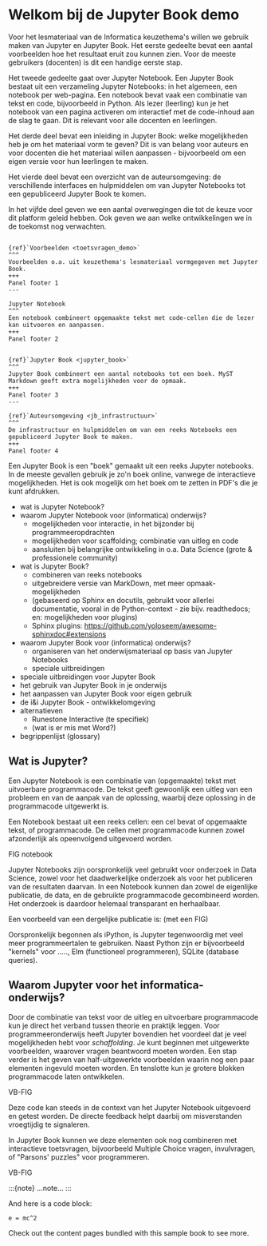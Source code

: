 # Welkom bij de Jupyter Book demo



Voor het lesmateriaal van de Informatica keuzethema's willen we gebruik maken van Jupyter en Jupyter Book.
Het eerste gedeelte bevat een aantal  voorbeelden hoe het resultaat eruit zou kunnen zien.
Voor de meeste gebruikers (docenten) is dit een handige eerste stap.

Het tweede gedeelte gaat over Jupyter Notebook. Een Jupyter Book bestaat uit een verzameling Jupyter Notebooks: in het algemeen, een notebook per web-pagina. Een notebook bevat vaak een combinatie van tekst en code, bijvoorbeeld in Python. Als lezer (leerling) kun je het notebook van een pagina activeren om interactief met de code-inhoud aan de slag te gaan. Dit is relevant voor alle docenten en leerlingen.

Het derde deel bevat een inleiding in Jupyter Book: welke mogelijkheden heb je om het materiaal vorm te geven? Dit is van belang voor auteurs en voor docenten die het materiaal willen aanpassen - bijvoorbeeld om een eigen versie voor hun leerlingen te maken.

Het vierde deel bevat een overzicht van de auteursomgeving: de verschillende interfaces en hulpmiddelen om van Jupyter Notebooks tot een gepubliceerd Jupyter Book te komen.

In het vijfde deel geven we een aantal overwegingen die tot de keuze voor dit platform geleid hebben. Ook geven we aan welke ontwikkelingen we in de toekomst nog verwachten.

````{panels}

{ref}`Voorbeelden <toetsvragen_demo>`
^^^
Voorbeelden o.a. uit keuzethema's lesmateriaal vormgegeven met Jupyter Book.
+++
Panel footer 1
---

Jupyter Notebook
^^^
Een notebook combineert opgemaakte tekst met code-cellen die de lezer kan uitvoeren en aanpassen.
+++
Panel footer 2
````

````{panels}

{ref}`Jupyter Book <jupyter_book>`
^^^
Jupyter Book combineert een aantal notebooks tot een boek. MyST Markdown geeft extra mogelijkheden voor de opmaak.
+++
Panel footer 3
---

{ref}`Auteursomgeving <jb_infrastructuur>`
^^^
De infrastructuur en hulpmiddelen om van een reeks Notebooks een gepubliceerd Jupyter Book te maken.
+++
Panel footer 4
````

Een Jupyter Book is een "boek" gemaakt uit een reeks Jupyter notebooks.
In de meeste gevallen gebruik je zo'n boek online, vanwege de interactieve mogelijkheden.
Het is ook mogelijk om het boek om te zetten in PDF's die je kunt afdrukken.

* wat is Jupyter Notebook?
* waarom Jupyter Notebook voor (informatica) onderwijs?
    * mogelijkheden voor interactie, in het bijzonder bij programmeeropdrachten
    * mogelijkheden voor scaffolding; combinatie van uitleg en code
    * aansluiten bij belangrijke ontwikkeling in o.a. Data Science (grote & professionele community)
* wat is Jupyter Book?
    * combineren van reeks notebooks
    * uitgebreidere versie van MarkDown, met meer opmaak-mogelijkheden
    * (gebaseerd op Sphinx en docutils, gebruikt voor allerlei documentatie, vooral in de Python-context - zie bijv. readthedocs; en: mogelijkheden voor plugins)
    * Sphinx plugins: https://github.com/yoloseem/awesome-sphinxdoc#extensions
* waarom Jupyter Book voor (informatica) onderwijs?
    * organiseren van het onderwijsmateriaal op basis van Jupyter Notebooks
    * speciale uitbreidingen
* speciale uitbreidingen voor Jupyter Book
* het gebruik van Jupyter Book in je onderwijs
* het aanpassen van Jupyter Book voor eigen gebruik
* de i&i Jupyter Book - ontwikkelomgeving
* alternatieven
    * Runestone Interactive (te specifiek)
    * (wat is er mis met Word?)
* begrippenlijst (glossary)
    
## Wat is Jupyter?

Een Jupyter Notebook is een combinatie van (opgemaakte) tekst met uitvoerbare programmacode.
De tekst geeft gewoonlijk een uitleg van een probleem en van de aanpak van de oplossing,
waarbij deze oplossing in de programmacode uitgewerkt is.

Een Notebook bestaat uit een reeks cellen: een cel bevat of opgemaakte tekst, of programmacode.
De cellen met programmacode kunnen zowel afzonderlijk als opeenvolgend uitgevoerd worden.

FIG notebook

Jupyter Notebooks zijn oorspronkelijk veel gebruikt voor onderzoek in Data Science,
zowel voor het daadwerkelijke onderzoek als voor het publiceren van de resultaten daarvan.
In een Notebook kunnen dan zowel de eigenlijke publicatie, de data, en de gebruikte programmacode gecombineerd worden.
Het onderzoek is daardoor helemaal transparant en herhaalbaar.

Een voorbeeld van een dergelijke publicatie is: (met een FIG)

Oorspronkelijk begonnen als iPython, is Jupyter tegenwoordig met veel meer programmeertalen te gebruiken.
Naast Python zijn er bijvoorbeeld "kernels" voor ....., Elm (functioneel programmeren), SQLite (database queries).


## Waarom Jupyter voor het informatica-onderwijs?

Door de combinatie van tekst voor de uitleg en uitvoerbare programmacode kun je direct het verband tussen theorie en praktijk leggen.
Voor programmeeronderwijs heeft Jupyter bovendien het voordeel dat je veel mogelijkheden hebt voor *schaffolding*.
Je kunt beginnen met uitgewerkte voorbeelden, waarover vragen beantwoord moeten worden.
Een stap verder is het geven van half-uitgewerkte voorbeelden waarin nog een paar elementen ingevuld moeten worden.
En tenslotte kun je grotere blokken programmacode laten ontwikkelen.

VB-FIG

Deze code kan steeds in de context van het Jupyter Notebook uitgevoerd en getest worden. De directe feedback helpt daarbij om misverstanden vroegtijdig te signaleren.

In Jupyter Book kunnen we deze elementen ook nog combineren met interactieve toetsvragen, bijvoorbeeld Multiple Choice vragen, invulvragen, of "Parsons' puzzles" voor programmeren.

VB-FIG

:::{note}
...note...
:::

And here is a code block:

```
e = mc^2
```

Check out the content pages bundled with this sample book to see more.
